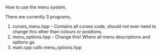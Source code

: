 How to use the menu system,

There are currently 3 programs,
1. curses_menu.hpp - Contains all curses code, should not ever need to change this other
   than colours or positions.
2. menu_options.hpp - Change this! Where all menu descriptions and options go
3. main.cpp calls menu_options.hpp 

